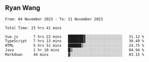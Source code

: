 ## Ryan Wang

<!--START_SECTION:waka-->

```txt
From: 04 November 2023 - To: 11 November 2023

Total Time: 23 hrs 41 mins

Vue.js       7 hrs 22 mins   ███████▓░░░░░░░░░░░░░░░░░   31.12 %
TypeScript   7 hrs 13 mins   ███████▓░░░░░░░░░░░░░░░░░   30.49 %
HTML         5 hrs 51 mins   ██████▒░░░░░░░░░░░░░░░░░░   24.75 %
Java         1 hr 10 mins    █▒░░░░░░░░░░░░░░░░░░░░░░░   04.94 %
Markdown     44 mins         ▓░░░░░░░░░░░░░░░░░░░░░░░░   03.15 %
```

<!--END_SECTION:waka-->
